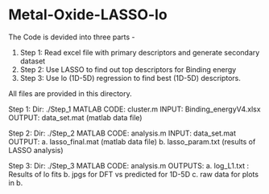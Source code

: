 # Metal-Oxide-LASSO-lo

The Code is devided into three parts - 

1. Step 1: Read excel file with primary descriptors and generate secondary dataset
2. Step 2: Use LASSO to find out top descriptors for Binding energy 
3. Step 3: Use lo (1D-5D) regression to find best (1D-5D) descriptors. 

All files are provided in this directory. 

Step 1: 
Dir: ./Step_1
MATLAB CODE: cluster.m
INPUT: Binding_energyV4.xlsx
OUTPUT: data_set.mat (matlab data file) 

Step 2: 
Dir: ./Step_2
MATLAB CODE: analysis.m
INPUT: data_set.mat
OUTPUT: a. lasso_final.mat (matlab data file)
        b. lasso_param.txt (results of LASSO analysis)

Step 3: 
Dir: ./Step_3
MATLAB CODE: analysis.m
OUTPUTS: a. log_L1.txt : Results of lo fits
	 b. jpgs for DFT vs predicted for 1D-5D
	 c. raw data for plots in b.
